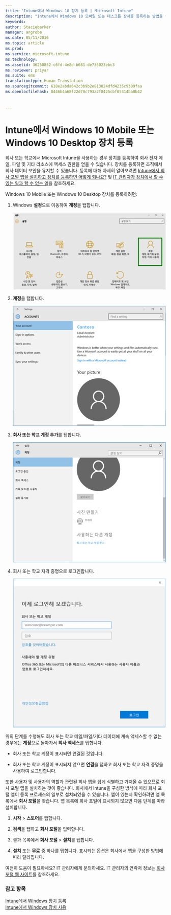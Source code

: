 ```yaml
---
title: "Intune에서 Windows 10 장치 등록 | Microsoft Intune"
description: "Intune에서 Windows 10 모바일 또는 데스크톱 장치를 등록하는 방법을 설명합니다."
keywords: 
author: Staciebarker
manager: angrobe
ms.date: 05/11/2016
ms.topic: article
ms.prod: 
ms.service: microsoft-intune
ms.technology: 
ms.assetid: 36250832-c6fd-4e8d-b681-de735023ebc3
ms.reviewer: priyar
ms.suite: ems
translationtype: Human Translation
ms.sourcegitcommit: 618e2abda642c3b9b2e813824dfd4235c9309faa
ms.openlocfilehash: 8446b4a68f22d70c793a2f8425cbf05314ba8b42


---
```



# Intune에서 Windows 10 Mobile 또는 Windows 10 Desktop 장치 등록

회사 또는 학교에서 Microsoft Intune을 사용하는 경우 장치를 등록하여 회사 전자 메일, 파일 및 기타 리소스에 액세스 권한을 얻을 수 있습니다. 장치를 등록하면 조직에서 회사 데이터 보안을 유지할 수 있습니다. 등록에 대해 자세히 알아보려면 [Intune에서 회사 포털 앱을 설치하고 장치를 등록하면 어떻게 되나요?](what-happens-if-you-install-the-company-portal-app-and-enroll-your-device-in-intune-windows.md) 및 [IT 관리자가 장치에서 할 수 있는 일과 할 수 없는 일](what-can-your-it-administrator-see-when-you-enroll-your-device-in-intune-windows.md)을 참조하세요.


Windows 10 Mobile 또는 Windows 10 Desktop 장치를 등록하려면:

1.  Windows **설정**으로 이동하여 **계정**을 탭합니다.

    ![settings-accounts](./media/W10-enroll-1-settings-accounts.png)

2.  **계정**을 탭합니다.

    ![your-account](./media/W10-enroll-2-accounts-your-account.png)

3.  **회사 또는 학교 계정 추가**를 탭합니다.

    ![add-work-school-account](./media/W10-enroll-3-add-work-school-acct.png)

4.  회사 또는 학교 자격 증명으로 로그인합니다.

    ![sign-in](./media/W10-enroll-4-sign-in.png)

위의 단계를 수행해도 회사 또는 학교 메일/파일/기타 데이터에 계속 액세스할 수 없는 경우에는 **계정**으로 돌아가서 **회사 액세스**를 탭합니다.

-   회사 또는 학교 계정이 표시되면 연결된 것입니다.

-   회사 또는 학교 계정이 표시되지 않으면 **연결**을 탭하고 회사 또는 학교 자격 증명을 사용하여 로그인합니다.

또한 사용자 및 사용자의 역할과 관련된 회사 앱을 쉽게 식별하고 가져올 수 있으므로 회사 포털 앱을 설치하는 것이 좋습니다. 회사에서 Intune을 구성한 방식에 따라 회사 포털 앱이 등록 프로세스의 일부로 설치되었을 수 있습니다. 앱이 있는지 확인하려면 앱 목록에서 **회사 포털**을 찾습니다. 앱 목록에 회사 포털이 표시되지 않으면 다음 단계를 따라 설치합니다.

1.  **시작** &gt; **스토어**를 탭합니다.

2.  **검색**을 탭하고 **회사 포털**을 입력합니다.

3.  결과 목록에서 **회사 포털** &gt; **설치**를 탭합니다.

4.  **설치** 또는 **무료** 중 하나를 탭합니다. 표시되는 옵션은 회사에서 앱을 구성한 방법에 따라 달라집니다.

여전히 도움이 필요하세요? IT 관리자에게 문의하세요. IT 관리자의 연락처 정보는 [회사 포털 웹 사이트](http://portal.manage.microsoft.com)를 참조하세요.

### 참고 항목
[Intune에서 Windows 장치 등록](enroll-your-device-in-intune-windows.md)</br>
[Intune에서 Windows 장치 사용](using-your-windows-device-with-intune.md)



<!--HONumber=Jul16_HO4-->


